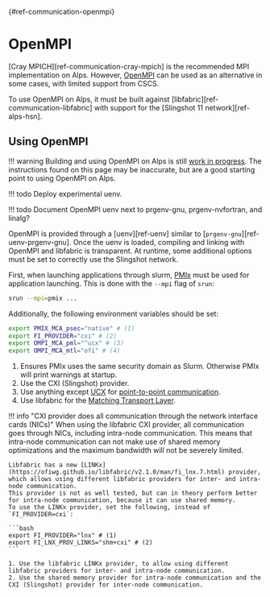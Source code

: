 [](){#ref-communication-openmpi}
# OpenMPI

[Cray MPICH][ref-communication-cray-mpich] is the recommended MPI implementation on Alps.
However, [OpenMPI](https://www.open-mpi.org/) can be used as an alternative in some cases, with limited support from CSCS.

To use OpenMPI on Alps, it must be built against [libfabric][ref-communication-libfabric] with support for the [Slingshot 11 network][ref-alps-hsn].

## Using OpenMPI

!!! warning
    Building and using OpenMPI on Alps is still [work in progress](https://eth-cscs.github.io/cray-network-stack/).
    The instructions found on this page may be inaccurate, but are a good starting point to using OpenMPI on Alps.

!!! todo
    Deploy experimental uenv.

!!! todo
    Document OpenMPI uenv next to prgenv-gnu, prgenv-nvfortran, and linalg?

OpenMPI is provided through a [uenv][ref-uenv] similar to [`prgenv-gnu`][ref-uenv-prgenv-gnu].
Once the uenv is loaded, compiling and linking with OpenMPI and libfabric is transparent.
At runtime, some additional options must be set to correctly use the Slingshot network.

First, when launching applications through slurm, [PMIx](https://pmix.github.com) must be used for application launching.
This is done with the `--mpi` flag of `srun`:
```bash
srun --mpi=pmix ...
```

Additionally, the following environment variables should be set:
```bash
export PMIX_MCA_psec="native" # (1)
export FI_PROVIDER="cxi" # (2)
export OMPI_MCA_pml="^ucx" # (3)
export OMPI_MCA_mtl="ofi" # (4)
```

1. Ensures PMIx uses the same security domain as Slurm. Otherwise PMIx will print warnings at startup.
2. Use the CXI (Slingshot) provider.
3. Use anything except [UCX](https://openucx.org/documentation/) for [point-to-point communication](https://docs.open-mpi.org/en/v5.0.x/mca.html#selecting-which-open-mpi-components-are-used-at-run-time).
4. Use libfabric for the [Matching Transport Layer](https://docs.open-mpi.org/en/v5.0.x/mca.html#frameworks).

!!! info "CXI provider does all communication through the network interface cards (NICs)"
    When using the libfabric CXI provider, all communication goes through NICs, including intra-node communication.
    This means that intra-node communication can not make use of shared memory optimizations and the maximum bandwidth will not be severely limited.

    Libfabric has a new [LINKx](https://ofiwg.github.io/libfabric/v2.1.0/man/fi_lnx.7.html) provider, which allows using different libfabric providers for inter- and intra-node communication.
    This provider is not as well tested, but can in theory perform better for intra-node communication, because it can use shared memory.
    To use the LINKx provider, set the following, instead of `FI_PROVIDER=cxi`:

    ```bash
    export FI_PROVIDER="lnx" # (1)
    export FI_LNX_PROV_LINKS="shm+cxi" # (2)
    ```

    1. Use the libfabric LINKx provider, to allow using different libfabric providers for inter- and intra-node communication.
    2. Use the shared memory provider for intra-node communication and the CXI (Slingshot) provider for inter-node communication.
